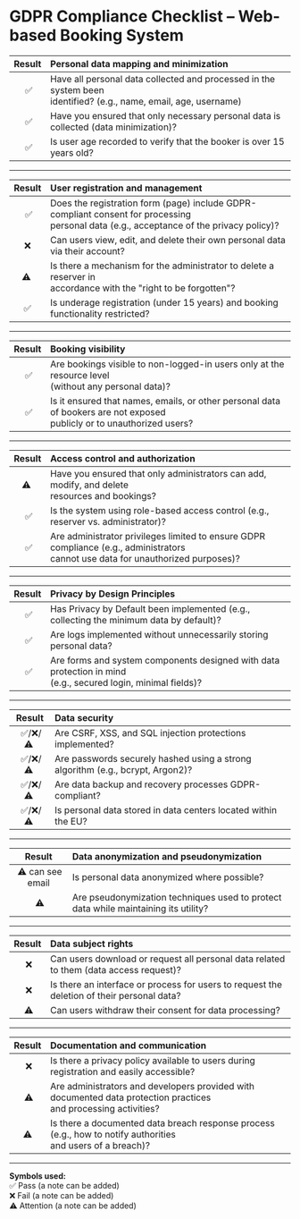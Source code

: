 # GDPR Compliance Checklist – Web-based Booking System

| **Result** | **Personal data mapping and minimization** |
| :----: | :--- |
| &nbsp;✅ | Have all personal data collected and processed in the system been<br> identified? (e.g., name, email, age, username) |
| &nbsp;✅ | Have you ensured that only necessary personal data is collected (data minimization)? |
| &nbsp;✅ | Is user age recorded to verify that the booker is over 15 years old? |

---

| **Result** | **User registration and management** |
| :----: | :--- |
| &nbsp;✅ | Does the registration form (page) include GDPR-compliant consent for processing<br> personal data (e.g., acceptance of the privacy policy)?|
| ❌ | Can users view, edit, and delete their own personal data via their account? |
| ⚠️&nbsp; | Is there a mechanism for the administrator to delete a reserver in<br> accordance with the "right to be forgotten"? |
| ✅ | Is underage registration (under 15 years) and booking functionality restricted? |

---

| **Result** | **Booking visibility** |
| :----: | :--- |
| &nbsp;✅ | Are bookings visible to non-logged-in users only at the resource level<br> (without any personal data)? |
| &nbsp;✅ | Is it ensured that names, emails, or other personal data of bookers are not exposed<br> publicly or to unauthorized users? |

--- 

| **Result** | **Access control and authorization** |
| :----: | :--- |
| ⚠️&nbsp; | Have you ensured that only administrators can add, modify, and delete<br> resources and bookings? |
| &nbsp;✅ | Is the system using role-based access control (e.g., reserver vs. administrator)? |
| &nbsp;✅ | Are administrator privileges limited to ensure GDPR compliance (e.g., administrators<br> cannot use data for unauthorized purposes)? |

---

| **Result** | **Privacy by Design Principles** |
| :----: | :--- |
| &nbsp;✅| Has Privacy by Default been implemented (e.g., collecting the minimum data by default)? |
| &nbsp;✅ | Are logs implemented without unnecessarily storing personal data? |
| &nbsp;✅ | Are forms and system components designed with data protection in mind<br> (e.g., secured login, minimal fields)? |

---

| **Result** | **Data security** |
| :----: | :--- |
| &nbsp;✅/❌/⚠️&nbsp; | Are CSRF, XSS, and SQL injection protections implemented? |
| &nbsp;✅/❌/⚠️&nbsp; | Are passwords securely hashed using a strong algorithm (e.g., bcrypt, Argon2)? |
| &nbsp;✅/❌/⚠️&nbsp; | Are data backup and recovery processes GDPR-compliant? |
| &nbsp;✅/❌/⚠️&nbsp; | Is personal data stored in data centers located within the EU? |

---

| **Result** | **Data anonymization and pseudonymization** |
| :----: | :--- |
| &nbsp;⚠️ can see email | Is personal data anonymized where possible? |
| &nbsp;⚠️ | Are pseudonymization techniques used to protect data while maintaining its utility? |

---

| **Result** | **Data subject rights** |
| :----: | :--- |
| &nbsp;❌ | Can users download or request all personal data related to them (data access request)? |
| &nbsp;❌ | Is there an interface or process for users to request the deletion of their personal data? |
| &nbsp;⚠️ | Can users withdraw their consent for data processing? |

---

| **Result** | **Documentation and communication** |
| :----: | :--- |
| &nbsp;❌ | Is there a privacy policy available to users during registration and easily accessible? |
| &nbsp;⚠️ | Are administrators and developers provided with documented data protection practices <br>and processing activities? |
| &nbsp;⚠️&nbsp; | Is there a documented data breach response process (e.g., how to notify authorities <br>and users of a breach)? |

---

**Symbols used:**  
✅ Pass (a note can be added)  
❌ Fail (a note can be added)  
⚠️ Attention (a note can be added)
